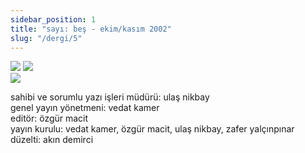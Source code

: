 ```yaml
---
sidebar_position: 1
title: "sayı: beş - ekim/kasım 2002"
slug: "/dergi/5"
---
```


![](../../static/img/ky05_00_zaferyalcinpinar.jpg)
![](../../static/img/ky05_00a_yolgezer.jpg)  
![](../../static/img/ky05_36_nurpolat.jpg)

sahibi ve sorumlu yazı işleri müdürü: ulaş nikbay  
genel yayın yönetmeni: vedat kamer  
editör: özgür macit  
yayın kurulu: vedat kamer, özgür macit, ulaş nikbay, zafer yalçınpınar  
düzelti: akın demirci  